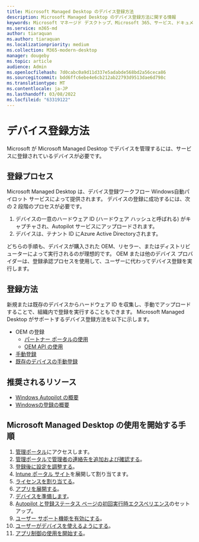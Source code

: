 ```yaml
---
title: Microsoft Managed Desktop のデバイス登録方法
description: Microsoft Managed Desktop のデバイス登録方法に関する情報
keywords: Microsoft マネージド デスクトップ、Microsoft 365、サービス、ドキュメント
ms.service: m365-md
author: tiaraquan
ms.author: tiaraquan
ms.localizationpriority: medium
ms.collection: M365-modern-desktop
manager: dougeby
ms.topic: article
audience: Admin
ms.openlocfilehash: 7d0cabc0a9d11d337e5adabde568bd2a56ceca86
ms.sourcegitcommit: bdd6ffc6ebe4e6cb212ab22793d9513dae6d798c
ms.translationtype: MT
ms.contentlocale: ja-JP
ms.lasthandoff: 03/08/2022
ms.locfileid: "63319122"
---
```

# <a name="device-registration-methods"></a>デバイス登録方法

Microsoft が Microsoft Managed Desktop でデバイスを管理するには、サービスに登録されているデバイスが必要です。

## <a name="registration-process"></a>登録プロセス

Microsoft Managed Desktop は、デバイス登録ワークフロー Windows自動パイロット サービスによって提供されます。 デバイスの登録に成功するには、次の 2 段階のプロセスが必要です。

1. デバイスの一意のハードウェア ID (ハードウェア ハッシュと呼ばれる) がキャプチャされ、Autopilot サービスにアップロードされます。
1. デバイスは、テナント ID にAzure Active Directoryされます。

どちらの手順も、デバイスが購入された OEM、リセラー、またはディストリビューターによって実行されるのが理想的です。 OEM または他のデバイス プロバイダーは、登録承認プロセスを使用して、ユーザーに代わってデバイス登録を実行します。

## <a name="registration-methods"></a>登録方法

新規または既存のデバイスからハードウェア ID を収集し、手動でアップロードすることで、組織内で登録を実行することもできます。 Microsoft Managed Desktop がサポートするデバイス登録方法を以下に示します。

- OEM の登録
    - [パートナー ポータルの使用](partner-registration.md#register-devices-using-the-partner-center)
    - [OEM API の使用](partner-registration.md#register-devices-by-using-the-oem-api)
- [手動登録](manual-registration.md)
- [既存のデバイスの手動登録](manual-registration-existing-devices.md)

## <a name="recommended-resources"></a>推奨されるリソース

- [Windows Autopilot の概要](/mem/autopilot/windows-autopilot)
- [Windowsの登録の概要](/mem/autopilot/registration-overview)

## <a name="steps-to-get-started-with-microsoft-managed-desktop"></a>Microsoft Managed Desktop の使用を開始する手順

1. [管理ポータル](access-admin-portal.md)にアクセスします。
1. [管理ポータルで管理者の連絡先を追加および確認する](add-admin-contacts.md)。
1. [登録後に設定を調整する](conditional-access.md)。
1. [Intune ポータル サイト](company-portal.md)を展開して割り当てます。
1. [ライセンスを割り当てる](assign-licenses.md)。
1. [アプリを展開する](deploy-apps.md)。
1. [デバイスを準備します](prepare-devices.md)。
1. [Autopilot と登録ステータス ページの初回実行時エクスペリエンス](esp-first-run.md)のセットアップ。
1. [ユーザー サポート機能を有効にする](enable-support.md)。
1. [ユーザーがデバイスを使えるようにする](get-started-devices.md)。
1. [アプリ制御の使用を開始する](get-started-app-control.md)。

